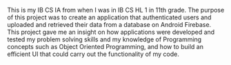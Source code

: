 This is my IB CS IA from when I was in IB CS HL 1 in 11th grade.
The purpose of this project was to create an application that authenticated users and uploaded and retrieved their data from a database on Android Firebase.
This project gave me an insight on how applications were developed and tested my problem solving skills and my knowledge of Programming concepts such as Object
Oriented Programming, and how to build an efficient UI that could carry out the functionality of my code.
